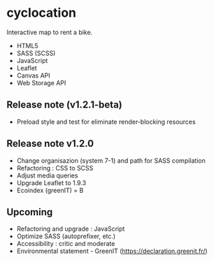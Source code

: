 # cyclocation
Interactive map to rent a bike.
- HTML5
- SASS (SCSS)
- JavaScript
- Leaflet
- Canvas API
- Web Storage API

## Release note (v1.2.1-beta)
- Preload style and test for eliminate render-blocking resources

## Release note v1.2.0
- Change organisazion (system 7-1) and path for SASS compilation
- Refactoring : CSS to SCSS
- Adjust media queries
- Upgrade Leaflet to 1.9.3
- Ecoindex (greenIT) = B

## Upcoming
- Refactoring and upgrade : JavaScript
- Optimize SASS (autoprefixer, etc.)
- Accessibility : critic and moderate
- Environmental statement - GreenIT (https://declaration.greenit.fr/)